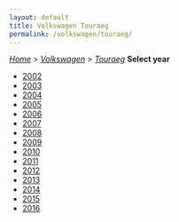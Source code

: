 ```yaml
---
layout: default
title: Volkswagen Touraeg
permalink: /volkswagen/touraeg/
---
```

[*Home*](/) > [*Volkswagen*](/volkswagen/) > [*Touraeg*](/volkswagen/touraeg/)
**Select year**
- [2002](/volkswagen/touraeg/2002/)
- [2003](/volkswagen/touraeg/2003/)
- [2004](/volkswagen/touraeg/2004/)
- [2005](/volkswagen/touraeg/2005/)
- [2006](/volkswagen/touraeg/2006/)
- [2007](/volkswagen/touraeg/2007/)
- [2008](/volkswagen/touraeg/2008/)
- [2009](/volkswagen/touraeg/2009/)
- [2010](/volkswagen/touraeg/2010/)
- [2011](/volkswagen/touraeg/2011/)
- [2012](/volkswagen/touraeg/2012/)
- [2013](/volkswagen/touraeg/2013/)
- [2014](/volkswagen/touraeg/2014/)
- [2015](/volkswagen/touraeg/2015/)
- [2016](/volkswagen/touraeg/2016/)